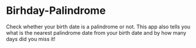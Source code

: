 # Birhday-Palindrome
Check whether your birth date is a palindrome or not. This app also tells you what is the nearest palindrome date from your birth date
and by how many days did you miss it!
